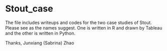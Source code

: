 # Stout_case
The file includes writeups and codes for the two case studies of Stout. Please see as the names suggest. One is written in R and drawn by Tableau and the other is written in Python.

Thanks,
Junxiang (Sabrina) Zhao
